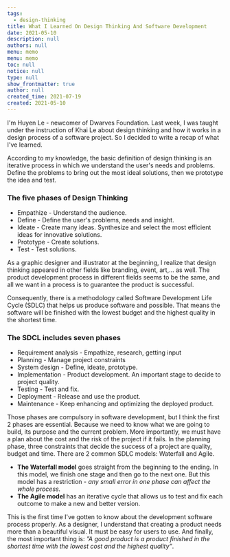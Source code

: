 ```yaml
---
tags: 
  - design-thinking
title: What I Learned On Design Thinking And Software Development
date: 2021-05-10
description: null
authors: null
menu: memo
menu: memo
toc: null
notice: null
type: null
show_frontmatter: true
author: null
created_time: 2021-07-19
created: 2021-05-10
---
```


I'm Huyen Le - newcomer of Dwarves Foundation. Last week, I was taught under the instruction of Khai Le about design thinking and how it works in a design process of a software project. So I decided to write a recap of what I've learned.


According to my knowledge, the basic definition of design thinking is an iterative process in which we understand the user's needs and problems. Define the problems to bring out the most ideal solutions, then we prototype the idea and test.


### The five phases of Design Thinking

* Empathize - Understand the audience.
* Define - Define the user's problems, needs and insight.
* Ideate - Create many ideas. Synthesize and select the most efficient ideas for innovative solutions.
* Prototype - Create solutions.
* Test - Test solutions.

As a graphic designer and illustrator at the beginning, I realize that design thinking appeared in other fields like branding, event, art,... as well. The product development process in different fields seems to be the same, and all we want in a process is to guarantee the product is successful. 

Consequently, there is a methodology called Software Development Life Cycle (SDLC) that helps us produce software and possible. That means the software will be finished with the lowest budget and the highest quality in the shortest time.


### The SDCL includes seven phases

* Requirement analysis - Empathize, research, getting input
* Planning - Manage project constraints
* System design - Define, ideate, prototype.
* Implementation - Product development. An important stage to decide to project quality.
* Testing - Test and fix.
* Deployment - Release and use the product.
* Maintenance - Keep enhancing and optimizing the deployed product.

Those phases are compulsory in software development, but I think the first 2 phases are essential. Because we need to know what we are going to build, its purpose and the current problem. More importantly, we must have a plan about the cost and the risk of the project if it fails. In the planning phase, three constraints that decide the success of a project are quality, budget and time. There are 2 common SDLC models: Waterfall and Agile.

* **The Waterfall model** goes straight from the beginning to the ending. In this model, we finish one stage and then go to the next one. But this model has a restriction - *any small error in one phase can affect the whole process.*
* **The Agile model** has an iterative cycle that allows us to test and fix each outcome to make a new and better version.

This is the first time I've gotten to know about the development software process properly. As a designer, I understand that creating a product needs more than a beautiful visual. It must be easy for users to use. And finally, the most important thing is: *”A good product is a product finished in the shortest time with the lowest cost and the highest quality”*.
